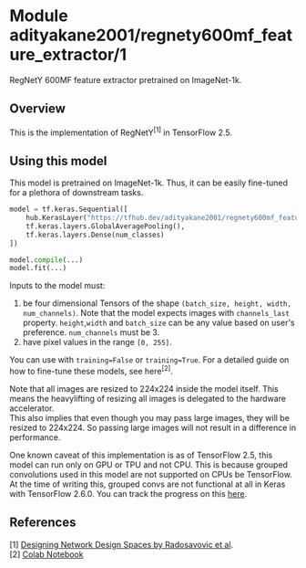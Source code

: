 # Module adityakane2001/regnety600mf_feature_extractor/1

RegNetY 600MF feature extractor pretrained on ImageNet-1k.

<!-- asset-path: https://storage.googleapis.com/ak-regnety-savedmodels/tars/regnety600mf_feature_extractor.tar.gz  -->
<!-- task: image-classification -->
<!-- network-architecture: regnety -->
<!-- format: saved_model_2 -->
<!-- fine-tunable: true -->
<!-- license: apache-2.0 -->
<!-- language: en -->
<!-- colab: https://colab.research.google.com/github/AdityaKane2001/regnety/blob/temp_notebook/RegNetY_models_in_TF_2_5.ipynb -->

## Overview

This is the implementation of  RegNetY<sup>[1]</sup>  in TensorFlow 2.5.

## Using this model

This model is pretrained on ImageNet-1k. Thus, it can be easily fine-tuned for a plethora of downstream tasks. 

```python
model = tf.keras.Sequential([
    hub.KerasLayer("https://tfhub.dev/adityakane2001/regnety600mf_feature_extractor/1", training=False), # Can be True
    tf.keras.layers.GlobalAveragePooling(),
    tf.keras.layers.Dense(num_classes)
])

model.compile(...)
model.fit(...)
```

Inputs to the model must:
1. be four dimensional Tensors of the shape `(batch_size, height, width, num_channels)`. Note that the model expects images with  `channels_last`  property. `height`,`width` and `batch_size` can be any value based on user's preference. `num_channels` must be 3.
2. have pixel values in the range `[0, 255]`.

You can use with `training=False` or `training=True`. For a detailed guide on how to fine-tune these models, see here<sup>[2]</sup>. 

Note that all images are resized to 224x224 inside the model itself. This means the heavylifting of resizing all images is delegated to the hardware accelerator.   
This also implies that even though you may pass large images, they will be resized to 224x224. So passing large images will not result in a difference in performance.

One known caveat of this implementation is as of TensorFlow 2.5, this model can run only on GPU or TPU and not CPU. This is because grouped convolutions used in this model are not supported on CPUs be TensorFlow. At the time of writing this, grouped convs are not functional at all in Keras with TensorFlow 2.6.0. You can track the progress on this [here](https://github.com/keras-team/keras/issues/15162).   
  

## References

[1] [Designing Network Design Spaces by Radosavovic et al](https://arxiv.org/abs/2003.13678).   
[2] [Colab Notebook](https://colab.research.google.com/github/AdityaKane2001/regnety/blob/temp_notebook/RegNetY_models_in_TF_2_5.ipynb)
